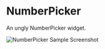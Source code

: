 NumberPicker
============

An ungly NumberPicker widget.

![NumberPicker Sample Screenshot][1]



[1]:https://raw.github.com/twocity/NumberPicker/master/number_picker.png
